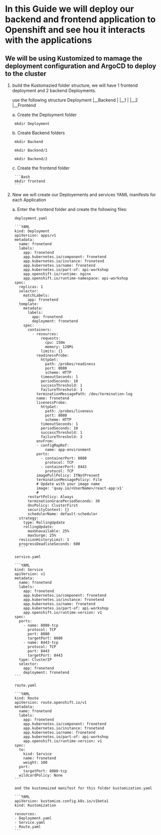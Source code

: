 # In this Guide we will deploy our backend and frontend application to Openshift and see hou it interacts with the applications #

## We will be using Kustomized to mamage the deployment configuration and ArgoCD to deploy to the cluster ##

1. build the Kustomazied folder structure, we will have 1 frontend deployment and 2 backend Deployments.

    use the following structure
    Deployment
      |__Backend
      |    |__1
      |    |__2
      |__Frontend

   a. Create the Deployment folder

        mkdir Deployment

    b. Create Backend folders

        mkdir Backend

        mkdir Backend/1
        
        mkdir Backend/2

    c. Create the frontend folder

        ```Bash
        mkdir frontend
        ```
2. New we will create our Deployements and services YAML manifests for each Application

    a. Enter the frontend folder and create the following files:

        deployment.yaml
    
        ```YAML
        kind: Deployment
        apiVersion: apps/v1
        metadata:
          name: fronetend
          labels:
            app: fronetend
            app.kubernetes.io/component: fronetend
            app.kubernetes.io/instance: fronetend
            app.kubernetes.io/name: fronetend
            app.kubernetes.io/part-of: api-workshop
            app.openshift.io/runtime: nginx 
            app.openshift.io/runtime-namespace: api-workshop
        spec:
          replicas: 1
          selector:
            matchLabels:
              app: fronetend
          template:
            metadata:
              labels:
                app: fronetend
                deployment: fronetend
            spec:
              containers:
                - resources:
                    requests:
                      cpu: 150m
                      memory: 128Mi
                    limits: {}
                  readinessProbe:
                    httpGet:
                      path: /probes/readiness
                      port: 8080
                      scheme: HTTP
                    timeoutSeconds: 1
                    periodSeconds: 10
                    successThreshold: 1
                    failureThreshold: 3
                  terminationMessagePath: /dev/termination-log
                  name: fronetend
                  livenessProbe:
                    httpGet:
                      path: /probes/liveness
                      port: 8080
                      scheme: HTTP
                    timeoutSeconds: 1
                    periodSeconds: 10
                    successThreshold: 1
                    failureThreshold: 3
                  envFrom:
                  - configMapRef:
                      name: app-environment
                  ports:
                    - containerPort: 8080
                      protocol: TCP
                    - containerPort: 8443
                      protocol: TCP
                  imagePullPolicy: IfNotPresent
                  terminationMessagePolicy: File
                  # Update with your image name
                  image: 'quay.io/<UserName>/react-app:v1'
                  #
              restartPolicy: Always
              terminationGracePeriodSeconds: 30
              dnsPolicy: ClusterFirst
              securityContext: {}
              schedulerName: default-scheduler
          strategy:
            type: RollingUpdate
            rollingUpdate:
              maxUnavailable: 25%
              maxSurge: 25%
          revisionHistoryLimit: 1
          progressDeadlineSeconds: 600
          ```

        service.yaml

        ```YAML
        kind: Service
        apiVersion: v1
        metadata:
          name: fronetend
          labels:
            app: fronetend
            app.kubernetes.io/component: fronetend
            app.kubernetes.io/instance: fronetend
            app.kubernetes.io/name: fronetend
            app.kubernetes.io/part-of: api-workshop
            app.openshift.io/runtime-version: v1
        spec:
          ports:
            - name: 8080-tcp
              protocol: TCP
              port: 8080
              targetPort: 8080
            - name: 8443-tcp
              protocol: TCP
              port: 8443
              targetPort: 8443
          type: ClusterIP
          selector:
            app: fronetend
            deployment: fronetend
        ```

        route.yaml

        ```YAML
        kind: Route
        apiVersion: route.openshift.io/v1
        metadata:
          name: fronetend
          labels:
            app: fronetend
            app.kubernetes.io/component: fronetend
            app.kubernetes.io/instance: fronetend
            app.kubernetes.io/name: fronetend
            app.kubernetes.io/part-of: api-workshop
            app.openshift.io/runtime-version: v1
        spec:
          to:
            kind: Service
            name: fronetend
            weight: 100
          port:
            targetPort: 8080-tcp
          wildcardPolicy: None
        ```

        and the kustomaized manifest for this folder kustomization.yaml

        ```YAML
        apiVersion: kustomize.config.k8s.io/v1beta1
        kind: Kustomization
        
        resources:
        - Deployment.yaml
        - Service.yaml
        - Route.yaml
        ```
